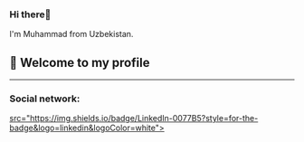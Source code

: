 ### Hi there👋
I'm Muhammad from Uzbekistan.
<h2>📢 Welcome to my profile</h2>
<hr>

<h3>Social network:</h3>
 <a href="https://www.linkedin.com/in/muhammad"> <img>src="https://img.shields.io/badge/LinkedIn-0077B5?style=for-the-badge&logo=linkedin&logoColor=white"> </a>
            

    
